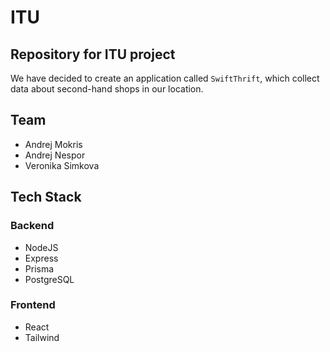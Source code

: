 # ITU

## Repository for ITU project

We have decided to create an application called `SwiftThrift`, which collect data about second-hand shops in our location.

## Team

- Andrej Mokris
- Andrej Nespor
- Veronika Simkova

## Tech Stack

### Backend

- NodeJS
- Express
- Prisma
- PostgreSQL

### Frontend

- React
- Tailwind
